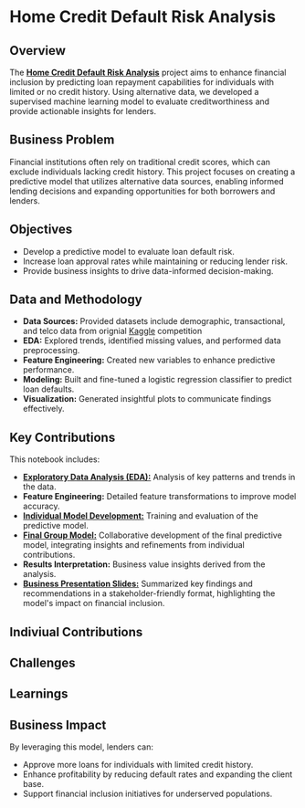 # Home Credit Default Risk Analysis

## Overview
The [**Home Credit Default Risk Analysis**](https://www.kaggle.com/competitions/home-credit-default-risk) project aims to enhance financial inclusion by predicting loan repayment capabilities for individuals with limited or no credit history. Using alternative data, we developed a supervised machine learning model to evaluate creditworthiness and provide actionable insights for lenders.

## Business Problem
Financial institutions often rely on traditional credit scores, which can exclude individuals lacking credit history. This project focuses on creating a predictive model that utilizes alternative data sources, enabling informed lending decisions and expanding opportunities for both borrowers and lenders.

## Objectives
- Develop a predictive model to evaluate loan default risk.
- Increase loan approval rates while maintaining or reducing lender risk.
- Provide business insights to drive data-informed decision-making.

## Data and Methodology
- **Data Sources:** Provided datasets include demographic, transactional, and telco data from orignial [Kaggle](https://www.kaggle.com/c/home-credit-default-risk/overview) competition 
- **EDA:** Explored trends, identified missing values, and performed data preprocessing.
- **Feature Engineering:** Created new variables to enhance predictive performance.
- **Modeling:** Built and fine-tuned a logistic regression classifier to predict loan defaults.
- **Visualization:** Generated insightful plots to communicate findings effectively.

## Key Contributions
This notebook includes:
- [**Exploratory Data Analysis (EDA):**](https://github.com/leemr0903/HomeCredit/blob/1842ce94ad9df862efa3115aa393a1138f51f95a/MSBA_Practice_EDA_Revised.Rmd) Analysis of key patterns and trends in the data.
- **Feature Engineering:** Detailed feature transformations to improve model accuracy.
- [**Individual Model Development:**](https://github.com/leemr0903/HomeCredit/blob/1842ce94ad9df862efa3115aa393a1138f51f95a/MSBA_Practice_Modeling_Assignment.Rmd) Training and evaluation of the predictive model.
- [**Final Group Model:**](https://github.com/leemr0903/HomeCredit/blob/cd6ce098af301af94f56342769b62df152a99f30/Group%201%20Modeling%20Notebook%20-%20Whitney%20Holt%2C%20Maddie%20Lee%2C%20Alexia%20Wells%2C%20Leah%20Ekblad.Rmd) Collaborative development of the final predictive model, integrating insights and refinements from individual contributions.
- **Results Interpretation:** Business value insights derived from the analysis.
- [**Business Presentation Slides:**](https://github.com/leemr0903/HomeCredit/blob/aec3e9fb9df15415f07db1a5347777ce875380a5/Enhancing%20Loan%20Approval%20Processes%20through%20Predictive%20Modeling%20-%20Capstone%20Project.pptx) Summarized key findings and recommendations in a stakeholder-friendly format, highlighting the model's impact on financial inclusion.

## Indiviual Contributions

## Challenges 

## Learnings
  
## Business Impact
By leveraging this model, lenders can:
- Approve more loans for individuals with limited credit history.
- Enhance profitability by reducing default rates and expanding the client base.
- Support financial inclusion initiatives for underserved populations.

